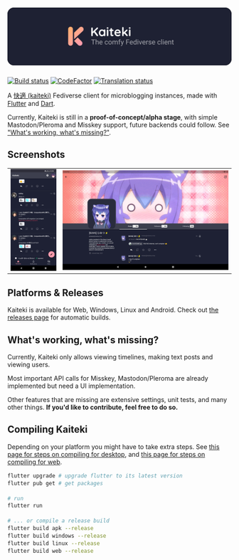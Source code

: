 # ![Kaiteki](assets/readme-banner.svg)

[![Build status](https://img.shields.io/github/actions/workflow/status/Kaiteki-Fedi/Kaiteki/ci.yml?branch=master)](https://github.com/Kaiteki-Fedi/Kaiteki/actions/workflows/ci.yml) [![CodeFactor](https://www.codefactor.io/repository/github/kaiteki-fedi/kaiteki/badge)](https://www.codefactor.io/repository/github/kaiteki-fedi/kaiteki)
[![Translation status](https://wl.craftplacer.moe/widgets/kaiteki/-/app/svg-badge.svg)](https://wl.craftplacer.moe/engage/kaiteki/)

A [快適 (kaiteki)](http://takoboto.jp/?w=1200120) Fediverse client for microblogging instances, made with [Flutter](https://flutter.dev/) and [Dart](https://dart.dev/).

Currently, Kaiteki is still in a **proof-of-concept/alpha stage**, with simple Mastodon/Pleroma and Misskey support, future backends could follow. See ["What's working, what's missing?"](#whats-working-whats-missing).

## Screenshots

<table>
    <td><img src="assets/screenshots/misskey-feed-phone.jpg" width="110" alt="Screenshot of a Misskey feed inside Kaiteki on a phone"></td>
    <td><img src="assets/screenshots/pleroma-user-tablet.jpg" width="400" alt="Screenshot of an user inside Kaiteki on a tablet"></td>
</table>

## Platforms & Releases

Kaiteki is available for Web, Windows, Linux and Android. Check out [the releases page](https://github.com/Kaiteki-Fedi/Kaiteki/releases) for automatic builds.

## What's working, what's missing?

Currently, Kaiteki only allows viewing timelines, making text posts and viewing users.

Most important API calls for Misskey, Mastodon/Pleroma are already implemented but need a UI implementation.

Other features that are missing are extensive settings, unit tests, and many other things. **If you'd like to contribute, feel free to do so.**

## Compiling Kaiteki

Depending on your platform you might have to take extra steps.
See [this page for steps on compiling for desktop](https://docs.flutter.dev/desktop), and [this page for steps on compiling for web](https://flutter.dev/docs/get-started/web).

```sh
flutter upgrade # upgrade flutter to its latest version
flutter pub get # get packages

# run
flutter run

# ... or compile a release build
flutter build apk --release
flutter build windows --release
flutter build linux --release
flutter build web --release
```
